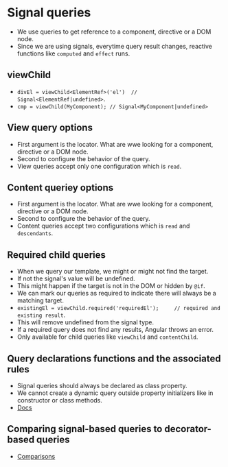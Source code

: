 # Signal queries

- We use queries to get reference to a component, directive or a DOM node.
- Since we are using signals, everytime query result changes, reactive functions like `computed` and `effect` runs.

## viewChild

- `divEl = viewChild<ElementRef>('el')  // Signal<ElementRef|undefined>`.
- `cmp = viewChild(MyComponent); // Signal<MyComponent|undefined>`

## View query options

- First argument is the locator. What are wwe looking for a component, directive or a DOM node.
- Second to configure the behavior of the query.
- View queries accept only one configuration which is `read`.

## Content queriey options

-  First argument is the locator. What are wwe looking for a component, directive or a DOM node.
- Second to configure the behavior of the query.
- Content queries accept two configurations which is `read` and `descendants`.

## Required child queries

- When we query our template, we might or might not find the target.
- If not the signal's value will be undefined.
- This might happen if the target is not in the DOM or hidden by `@if`.
- We can mark our queries as required to indicate there will always be a matching target.
- `existingEl = viewChild.required('requiredEl');     // required and existing result`.
- This will remove undefined from the signal type.
-  If a required query does not find any results, Angular throws an error.
-  Only available for child queries like `viewChild` and `contentChild`.


## Query declarations functions and the associated rules

- Signal queries should always be declared as class property.
- We cannot create a dynamic query outside property initializers like in constructor or class methods.
- [Docs](https://angular.dev/guide/signals/queries#query-declarations-functions-and-the-associated-rules)

## Comparing signal-based queries to decorator-based queries

- [Comparisons](https://angular.dev/guide/signals/queries#comparing-signal-based-queries-to-decorator-based-queries)

